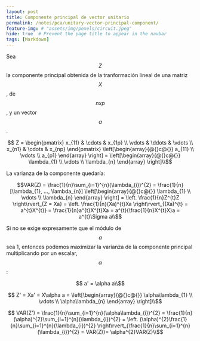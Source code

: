 ```yaml
---
layout: post
title: Componente principal de vector unitario
permalink: /notes/pca/unitary-vector-principal-component/
feature-img: # "assets/img/pexels/circuit.jpeg"
hide: true  # Prevent the page title to appear in the navbar
tags: [Markdown]
---
```


Sea $$ Z $$ la componente principal obtenida de la tranformación lineal de una matriz $$ X $$, de $$nxp$$, y un vector $$a$$. 

$$ Z = \begin{pmatrix}
  x_{11} & \cdots & x_{1p} \\
  \vdots & \ddots & \vdots  \\
  x_{n1} & \cdots & x_{np} 
 \end{pmatrix} \left[\begin{array}{@{}c@{}}
    a_{11} \\
    \vdots \\
    a_{p1}
    \end{array} \right] = \left[\begin{array}{@{}c@{}}
    \lambda_{1} \\
    \vdots \\
    \lambda_{n}
	\end{array} \right]\\$$

La varianza de la componente quedaría:

$$VAR(Z) =  \frac{1}{n}\sum_{i=1}^{n}(\lambda_{i})^{2} = \frac{1}{n} [\lambda_{1}, ..., \lambda_{n}] \left[\begin{array}{@{}c@{}}
    \lambda_{1} \\
    \vdots \\
    \lambda_{n}
    \end{array} \right] = \left. \frac{1}{n}Z^{t}Z \right\rvert_{Z = Xa} = \left. \frac{1}{n}(Xa)^{t}Xa \right\rvert_{(Xa)^{t} = a^{t}X^{t}} = \frac{1}{n}a^{t}X^{t}Xa = a^{t}(\frac{1}{n}X^{t}X)a = a^{t}\Sigma a\\$$

Si no se exige expresamente que el módulo de $$a$$ sea 1, entonces podemos maximizar la varianza de la componente principal multiplicando por un escalar, $$\alpha $$:

$$ a' = \alpha a\\$$

$$ Z' = Xa' = X\alpha a = \left[\begin{array}{@{}c@{}}
    \alpha\lambda_{1} \\
    \vdots \\
    \alpha\lambda_{n}
    \end{array} \right]\\$$

$$ VAR(Z') = \frac{1}{n}\sum_{i=1}^{n}(\alpha\lambda_{i})^{2} = \frac{1}{n}(\alpha)^{2}\sum_{i=1}^{n}(\lambda_{i})^{2} = \left. (\alpha)^{2}\frac{1}{n}\sum_{i=1}^{n}(\lambda_{i})^{2} \right\rvert_{\frac{1}{n}\sum_{i=1}^{n}(\lambda_{i})^{2} = VAR(Z)}= \alpha^{2}VAR(Z)\\$$
